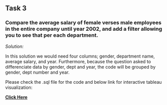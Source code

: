 ## Task 3

### Compare the average salary of female verses male employees in the entire company until year 2002, and add a filter allowing you to see that per each department.

<i> Solution: </i>

In this solution we would need four columns; gender, department name, average salary, and year. Furthermore, because the question asked to differenciate data by gender, dept and year, the code will be grouped by gender, dept number and year. 

Please check the .sql file for the code and below link for interactive tableau visualization:

[ **Click Here** ](https://public.tableau.com/profile/saikat.omar.khan#!/vizhome/Task3snt/Task3snt?publish=yes)
